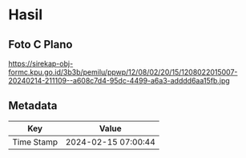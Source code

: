 # Hasil

## Foto C Plano

https://sirekap-obj-formc.kpu.go.id/3b3b/pemilu/ppwp/12/08/02/20/15/1208022015007-20240214-211109--a608c7d4-95dc-4499-a6a3-adddd6aa15fb.jpg


## Metadata

| Key        | Value               |
| ---------- | ------------------- |
| Time Stamp | 2024-02-15 07:00:44 |



